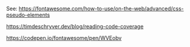 See: https://fontawesome.com/how-to-use/on-the-web/advanced/css-pseudo-elements


https://timdeschryver.dev/blog/reading-code-coverage

https://codepen.io/fontawesome/pen/WVEobv

